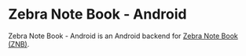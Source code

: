 # Zebra Note Book - Android

Zebra Note Book - Android is an Android backend for [Zebra Note Book (ZNB)](https://github.com/hitsz-ldjam/comp3002).